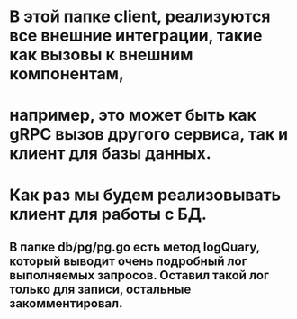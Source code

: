 # В этой папке client, реализуются все внешние интеграции, такие как вызовы к внешним компонентам, 
# например, это может быть как gRPC вызов другого сервиса, так и клиент для базы данных.
# Как раз мы будем реализовывать клиент для работы с БД.

## В папке db/pg/pg.go есть метод logQuary, который выводит очень подробный лог выполняемых запросов. Оставил такой лог только для записи, остальные закомментировал.
